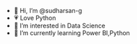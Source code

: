 - 👋 Hi, I’m @sudharsan-g
- 💗 Love Python
- 👀 I’m interested in Data Science 
- 🌱 I’m currently learning Power BI,Python


<!---
sudharsan-g/sudharsan-g is a ✨ special ✨ repository because its `README.md` (this file) appears on your GitHub profile.
You can click the Preview link to take a look at your changes.
--->
